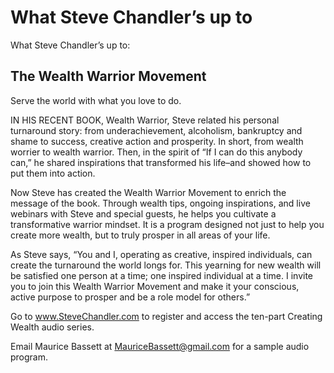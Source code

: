 # What Steve Chandler’s up to

What Steve Chandler’s up to:

## The Wealth Warrior Movement

Serve the world with what you love to do.

IN HIS RECENT BOOK, Wealth Warrior, Steve related his personal turnaround story: from underachievement, alcoholism, bankruptcy and shame to success, creative action and prosperity. In short, from wealth worrier to wealth warrior. Then, in the spirit of “If I can do this anybody can,” he shared inspirations that transformed his life–and showed how to put them into action.

Now Steve has created the Wealth Warrior Movement to enrich the message of the book. Through wealth tips, ongoing inspirations, and live webinars with Steve and special guests, he helps you cultivate a transformative warrior mindset. It is a program designed not just to help you create more wealth, but to truly prosper in all areas of your life.

As Steve says, “You and I, operating as creative, inspired individuals, can create the turnaround the world longs for. This yearning for new wealth will be satisfied one person at a time; one inspired individual at a time. I invite you to join this Wealth Warrior Movement and make it your conscious, active purpose to prosper and be a role model for others.”

Go to www.SteveChandler.com to register and access the ten-part Creating Wealth audio series.

Email Maurice Bassett at MauriceBassett@gmail.com for a sample audio program.

